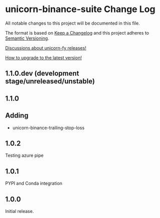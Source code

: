 # unicorn-binance-suite Change Log

All notable changes to this project will be documented in this file.

The format is based on [Keep a Changelog](http://keepachangelog.com/) and this project adheres to 
[Semantic Versioning](http://semver.org/).

[Discussions about unicorn-fy releases!](https://github.com/LUCIT-Systems-and-Development/unicorn-binance-suite/discussions/categories/releases)

[How to upgrade to the latest version!](https://unicorn-binance-suite.docs.lucit.tech/readme.html#installation-and-upgrade)

## 1.1.0.dev (development stage/unreleased/unstable)

## 1.1.0
## Adding 
- unicorn-binance-trailing-stop-loss

## 1.0.2
Testing azure pipe

## 1.0.1
PYPI and Conda integration

## 1.0.0
Initial release.
